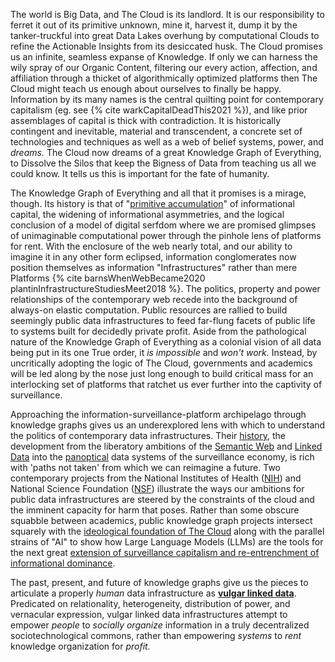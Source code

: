 The world is Big Data, and The Cloud is its landlord. It is our responsibility to ferret it out of its primitive unknown, mine it, harvest it, dump it by the tanker-truckful into great Data Lakes overhung by computational Clouds to refine the Actionable Insights from its desiccated husk. The Cloud promises us an infinite, seamless expanse of Knowledge. If only we can harness the wily spray of our Organic Content, filtering our every action, affection, and affiliation through a thicket of algorithmically optimized platforms then The Cloud might teach us enough about ourselves to finally be happy. Information by its many names is the central quilting point for contemporary capitalism (eg. see {% cite warkCapitalDeadThis2021 %}), and like prior assemblages of capital is thick with contradiction. It is historically contingent and inevitable, material and transcendent, a concrete set of technologies and techniques as well as a web of belief systems, power, and *dreams.* The Cloud now dreams of a great Knowledge Graph of Everything, to Dissolve the Silos that keep the Bigness of Data from teaching us all we could know. It tells us this is important for the fate of humanity. 

The Knowledge Graph of Everything and all that it promises is a mirage, though. Its history is that of "[primitive accumulation](https://en.wikipedia.org/wiki/Primitive_accumulation_of_capital)" of informational capital, the widening of informational asymmetries, and the logical conclusion of a model of digital serfdom where we are promised glimpses of unimaginable computational power through the pinhole lens of platforms for rent. With the enclosure of the web nearly total, and our ability to imagine it in any other form eclipsed, information conglomerates now position themselves as information "Infrastructures" rather than mere Platforms {% cite barnsWhenWebBecame2020 plantinInfrastructureStudiesMeet2018 %}. The politics, property and power relationships of the contemporary web recede into the background of always-on elastic computation. Public resources are rallied to build seemingly public data infrastructures to feed far-flung facets of public life to systems built for decidedly private profit. Aside from the pathological nature of the Knowledge Graph of Everything as a colonial vision of all data being put in its one True order, it *is impossible* and *won't work.* Instead, by uncritically adopting the logic of The Cloud, governments and academics will be led along by the nose just long enough to build critical mass for an interlocking set of platforms that ratchet us ever further into the captivity of surveillance.

Approaching the information-surveillance-platform archipelago through knowledge graphs gives us an underexplored lens with which to understand the politics of contemporary data infrastructures. Their [history](#knowledge-graphs-a-backbone-in-the-surveillance-economy), the development from the liberatory ambitions of the [Semantic Web](#semantic-web-priesthoods) and [Linked Data](#linked-data-platforms) into the [panoptical](#knowledge-graphs-panoptica) data systems of the surveillance economy, is rich with 'paths not taken' from which we can reimagine a future. Two contemporary projects from the National Institutes of Health ([NIH](#nih-the-biomedical-translator)) and National Science Foundation ([NSF](#nsf-open-knowledge-network)) illustrate the ways our ambitions for public data infrastructures are steered by the constraints of the cloud and the imminent capacity for harm that poses. Rather than some obscure squabble between academics, public knowledge graph projects intersect squarely with the [ideological foundation of The Cloud](#the-cloud-orthodoxy) along with the parallel strains of "AI" to show how Large Language Models (LLMs) are the tools for the next great [extension of surveillance capitalism and re-entrenchment of informational dominance](#the-near-future-of-surveillance-capitalism-knowledge-graphs-get-chatbots).

The past, present, and future of knowledge graphs give us the pieces to articulate a properly *human* data infrastructure as [**vulgar linked data**](#vulgar-linked-data). Predicated on relationality, heterogeneity, distribution of power, and vernacular expression, vulgar linked data infrastructures attempt to empower *people* to *socially organize* information in a truly decentralized sociotechnological commons, rather than empowering *systems* to *rent* knowledge organization for *profit.*